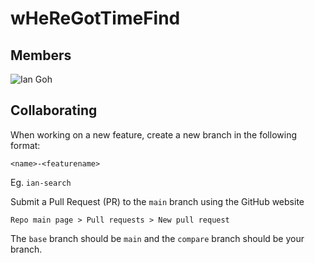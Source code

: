 # wHeReGotTimeFind

## Members
![Ian Goh](https://github.com/iangohy)

## Collaborating
When working on a new feature, create a new branch in the following format:
```
<name>-<featurename>
```
Eg. `ian-search`

Submit a Pull Request (PR) to the `main` branch using the GitHub website
```
Repo main page > Pull requests > New pull request
```
The `base` branch should be `main` and the `compare` branch should be your branch.